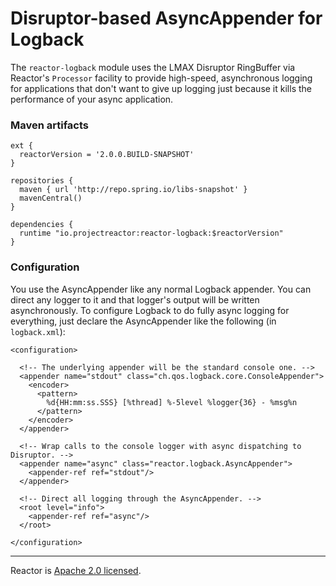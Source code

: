 # Disruptor-based AsyncAppender for Logback

The `reactor-logback` module uses the LMAX Disruptor RingBuffer via Reactor's `Processor` facility to provide high-speed, asynchronous logging for applications that don't want to give up logging just because it kills the performance of your async application.

### Maven artifacts

    ext {
      reactorVersion = '2.0.0.BUILD-SNAPSHOT'
    }

    repositories {
      maven { url 'http://repo.spring.io/libs-snapshot' }
      mavenCentral()
    }

    dependencies {
      runtime "io.projectreactor:reactor-logback:$reactorVersion"
    }

### Configuration

You use the AsyncAppender like any normal Logback appender. You can direct any logger to it and that logger's output will be written asynchronously. To configure Logback to do fully async logging for everything, just declare the AsyncAppender like the following (in `logback.xml`):

    <configuration>

      <!-- The underlying appender will be the standard console one. -->
      <appender name="stdout" class="ch.qos.logback.core.ConsoleAppender">
        <encoder>
          <pattern>
            %d{HH:mm:ss.SSS} [%thread] %-5level %logger{36} - %msg%n
          </pattern>
        </encoder>
      </appender>

      <!-- Wrap calls to the console logger with async dispatching to Disruptor. -->
      <appender name="async" class="reactor.logback.AsyncAppender">
        <appender-ref ref="stdout"/>
      </appender>

      <!-- Direct all logging through the AsyncAppender. -->
      <root level="info">
        <appender-ref ref="async"/>
      </root>

    </configuration>

---

Reactor is [Apache 2.0 licensed](http://www.apache.org/licenses/LICENSE-2.0.html).
